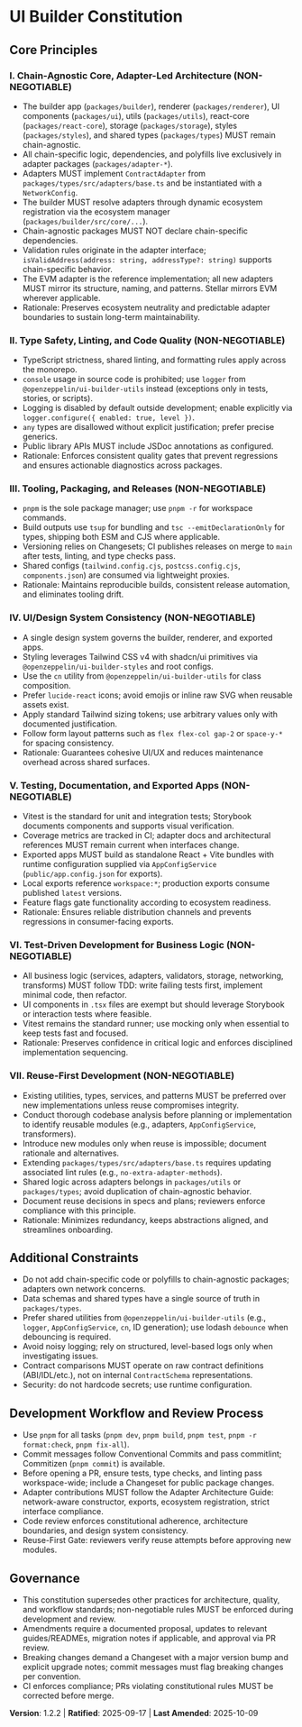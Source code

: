 <!--
Sync Impact Report
Version: 1.2.1 → 1.2.2
Modified Principles: none
Added sections: none
Removed sections: none
Templates:
- ✅ .specify/templates/plan-template.md
Follow-up TODOs: none
-->

# UI Builder Constitution

## Core Principles

### I. Chain-Agnostic Core, Adapter-Led Architecture (NON-NEGOTIABLE)

- The builder app (`packages/builder`), renderer (`packages/renderer`), UI components
  (`packages/ui`), utils (`packages/utils`), react-core (`packages/react-core`),
  storage (`packages/storage`), styles (`packages/styles`), and shared types
  (`packages/types`) MUST remain chain-agnostic.
- All chain-specific logic, dependencies, and polyfills live exclusively in adapter
  packages (`packages/adapter-*`).
- Adapters MUST implement `ContractAdapter` from
  `packages/types/src/adapters/base.ts` and be instantiated with a `NetworkConfig`.
- The builder MUST resolve adapters through dynamic ecosystem registration via the
  ecosystem manager (`packages/builder/src/core/...`).
- Chain-agnostic packages MUST NOT declare chain-specific dependencies.
- Validation rules originate in the adapter interface; `isValidAddress(address:
string, addressType?: string)` supports chain-specific behavior.
- The EVM adapter is the reference implementation; all new adapters MUST mirror
  its structure, naming, and patterns. Stellar mirrors EVM wherever applicable.
- Rationale: Preserves ecosystem neutrality and predictable adapter boundaries to
  sustain long-term maintainability.

### II. Type Safety, Linting, and Code Quality (NON-NEGOTIABLE)

- TypeScript strictness, shared linting, and formatting rules apply across the
  monorepo.
- `console` usage in source code is prohibited; use `logger` from
  `@openzeppelin/ui-builder-utils` instead (exceptions only in tests, stories, or
  scripts).
- Logging is disabled by default outside development; enable explicitly via
  `logger.configure({ enabled: true, level })`.
- `any` types are disallowed without explicit justification; prefer precise
  generics.
- Public library APIs MUST include JSDoc annotations as configured.
- Rationale: Enforces consistent quality gates that prevent regressions and
  ensures actionable diagnostics across packages.

### III. Tooling, Packaging, and Releases (NON-NEGOTIABLE)

- `pnpm` is the sole package manager; use `pnpm -r` for workspace commands.
- Build outputs use `tsup` for bundling and `tsc --emitDeclarationOnly` for types,
  shipping both ESM and CJS where applicable.
- Versioning relies on Changesets; CI publishes releases on merge to `main` after
  tests, linting, and type checks pass.
- Shared configs (`tailwind.config.cjs`, `postcss.config.cjs`, `components.json`)
  are consumed via lightweight proxies.
- Rationale: Maintains reproducible builds, consistent release automation, and
  eliminates tooling drift.

### IV. UI/Design System Consistency (NON-NEGOTIABLE)

- A single design system governs the builder, renderer, and exported apps.
- Styling leverages Tailwind CSS v4 with shadcn/ui primitives via
  `@openzeppelin/ui-builder-styles` and root configs.
- Use the `cn` utility from `@openzeppelin/ui-builder-utils` for class
  composition.
- Prefer `lucide-react` icons; avoid emojis or inline raw SVG when reusable
  assets exist.
- Apply standard Tailwind sizing tokens; use arbitrary values only with
  documented justification.
- Follow form layout patterns such as `flex flex-col gap-2` or `space-y-*` for
  spacing consistency.
- Rationale: Guarantees cohesive UI/UX and reduces maintenance overhead across
  shared surfaces.

### V. Testing, Documentation, and Exported Apps (NON-NEGOTIABLE)

- Vitest is the standard for unit and integration tests; Storybook documents
  components and supports visual verification.
- Coverage metrics are tracked in CI; adapter docs and architectural references
  MUST remain current when interfaces change.
- Exported apps MUST build as standalone React + Vite bundles with runtime
  configuration supplied via `AppConfigService` (`public/app.config.json` for
  exports).
- Local exports reference `workspace:*`; production exports consume published
  `latest` versions.
- Feature flags gate functionality according to ecosystem readiness.
- Rationale: Ensures reliable distribution channels and prevents regressions in
  consumer-facing exports.

### VI. Test-Driven Development for Business Logic (NON-NEGOTIABLE)

- All business logic (services, adapters, validators, storage, networking,
  transforms) MUST follow TDD: write failing tests first, implement minimal
  code, then refactor.
- UI components in `.tsx` files are exempt but should leverage Storybook or
  interaction tests where feasible.
- Vitest remains the standard runner; use mocking only when essential to keep
  tests fast and focused.
- Rationale: Preserves confidence in critical logic and enforces disciplined
  implementation sequencing.

### VII. Reuse-First Development (NON-NEGOTIABLE)

- Existing utilities, types, services, and patterns MUST be preferred over new
  implementations unless reuse compromises integrity.
- Conduct thorough codebase analysis before planning or implementation to
  identify reusable modules (e.g., adapters, `AppConfigService`, transformers).
- Introduce new modules only when reuse is impossible; document rationale and
  alternatives.
- Extending `packages/types/src/adapters/base.ts` requires updating associated
  lint rules (e.g., `no-extra-adapter-methods`).
- Shared logic across adapters belongs in `packages/utils` or `packages/types`;
  avoid duplication of chain-agnostic behavior.
- Document reuse decisions in specs and plans; reviewers enforce compliance with
  this principle.
- Rationale: Minimizes redundancy, keeps abstractions aligned, and streamlines
  onboarding.

## Additional Constraints

- Do not add chain-specific code or polyfills to chain-agnostic packages;
  adapters own network concerns.
- Data schemas and shared types have a single source of truth in
  `packages/types`.
- Prefer shared utilities from `@openzeppelin/ui-builder-utils` (e.g., `logger`,
  `AppConfigService`, `cn`, ID generation); use lodash `debounce` when
  debouncing is required.
- Avoid noisy logging; rely on structured, level-based logs only when
  investigating issues.
- Contract comparisons MUST operate on raw contract definitions (ABI/IDL/etc.),
  not on internal `ContractSchema` representations.
- Security: do not hardcode secrets; use runtime configuration.

## Development Workflow and Review Process

- Use `pnpm` for all tasks (`pnpm dev`, `pnpm build`, `pnpm test`,
  `pnpm -r format:check`, `pnpm fix-all`).
- Commit messages follow Conventional Commits and pass commitlint; Commitizen
  (`pnpm commit`) is available.
- Before opening a PR, ensure tests, type checks, and linting pass
  workspace-wide; include a Changeset for public package changes.
- Adapter contributions MUST follow the Adapter Architecture Guide:
  network-aware constructor, exports, ecosystem registration, strict interface
  compliance.
- Code review enforces constitutional adherence, architecture boundaries, and
  design system consistency.
- Reuse-First Gate: reviewers verify reuse attempts before approving new
  modules.

## Governance

- This constitution supersedes other practices for architecture, quality, and
  workflow standards; non-negotiable rules MUST be enforced during development
  and review.
- Amendments require a documented proposal, updates to relevant guides/READMEs,
  migration notes if applicable, and approval via PR review.
- Breaking changes demand a Changeset with a major version bump and explicit
  upgrade notes; commit messages must flag breaking changes per convention.
- CI enforces compliance; PRs violating constitutional rules MUST be corrected
  before merge.

**Version**: 1.2.2 | **Ratified**: 2025-09-17 | **Last Amended**: 2025-10-09
